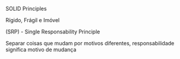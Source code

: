 SOLID Principles

Rígido, Frágil e Imóvel

(SRP) - Single Responsability Principle

Separar coisas que mudam por motivos diferentes, responsabilidade significa motivo de mudança